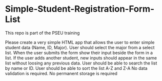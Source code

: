 # Simple-Student-Registration-Form-List
This repo is part of the PSEU training


Please create a very simple HTML app that allows the user to enter simple student data (Name, ID, Major).
User should select the major from a select list. 
When the user submits the form show their input beside the form in a list. If the user adds another student,
new inputs should appear in the same list without loosing any previous data. 
User should be able to search the list by name or ID.
User should be able to sort the list A-Z and Z-A
No data validation is required. No permanent storage is required‏
